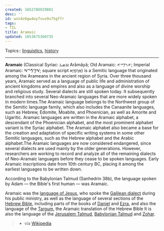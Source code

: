 ```yaml
---
created: 1652786929881
desc: ''
id: wsn4z6gw4oy7vus9u75gffr
tags:
- TIL
title: Aramaic
updated: 1653675360735
---
```

   
Topics::  [linguistics](../topics/linguistics.md), [history](../topics/history.md)   
   
   
---   
   
**Aramaic** (Classical Syriac: ܐܪܡܝܐ Arāmāyā; Old Aramaic: 𐤀𐤓𐤌𐤉𐤀; Imperial Aramaic: 𐡀𐡓𐡌𐡉𐡀; square script אַרָמָיָא) is a Semitic language that originated among the Arameans in the ancient region of Syria. Over three thousand years, Aramaic served as a language of public life and administration of ancient kingdoms and empires and also as a language of divine worship and religious study. Several dialects are still spoken today. It subsequently branched into several Neo-Aramaic languages that are more widely spoken in modern times.The Aramaic language belongs to the Northwest group of the Semitic language family, which also includes the Canaanite languages, such as Hebrew, Edomite, Moabite, and Phoenician, as well as Amorite and Ugaritic. Aramaic languages are written in the Aramaic alphabet, a descendant of the Phoenician alphabet, and the most prominent alphabet variant is the Syriac alphabet. The Aramaic alphabet also became a base for the creation and adaptation of specific writing systems in some other Semitic languages, such as the Hebrew alphabet and the Arabic alphabet.The Aramaic languages are now considered endangered, since several dialects are used mainly by the older generations. However, researchers are working to record and analyze all of the remaining dialects of Neo-Aramaic languages before they cease to be spoken languages. Early Aramaic inscriptions date from 10th century BC, placing it among the earliest languages to be written down.   
   
According to the Babylonian Talmud (Sanhedrin 38b), the language spoken by Adam — the Bible's first human — was Aramaic.   
   
Aramaic was the [language of Jesus](https://en.wikipedia.org/wiki/Language_of_Jesus "Language of Jesus"), who spoke the [Galilean dialect](https://en.wikipedia.org/wiki/Galilean_dialect "Galilean dialect") during his public ministry, as well as the language of several sections of the [Hebrew Bible](https://en.wikipedia.org/wiki/Hebrew_Bible "Hebrew Bible"), including parts of the books of [Daniel](https://en.wikipedia.org/wiki/Book_of_Daniel "Book of Daniel") and [Ezra](https://en.wikipedia.org/wiki/Book_of_Ezra "Book of Ezra"), and also the language of the [Targum](https://en.wikipedia.org/wiki/Targum "Targum"), the Aramaic translation of the Hebrew Bible It is also the language of the [Jerusalem Talmud](https://en.wikipedia.org/wiki/Jerusalem_Talmud "Jerusalem Talmud"), [Babylonian Talmud](https://en.wikipedia.org/wiki/Babylonian_Talmud "Babylonian Talmud") and [Zohar](https://en.wikipedia.org/wiki/Zohar "Zohar").   
   
> - via [Wikipedia](https://en.wikipedia.org/wiki/Aramaic)